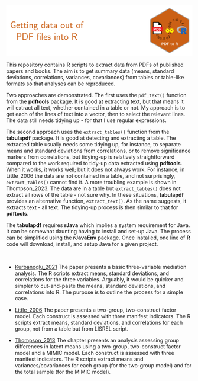 <img src = 'logo/Banner.svg' align = "center"/>  

This repository contains **R** scripts to extract data from PDFs of published papers and books. The aim is to get summary data (means, standard deviations, correlations, variances, covariances) from tables or table-like formats so that analyses can be reproduced. 

Two approaches are demonstrated. The first uses the `pdf_text()` function from the **pdftools** package. It is good at extracting text, but that means it will extract all text, whether contained in a table or not.  My approach is to get each of the lines of text into a vector, then to select the relevant lines. The data still needs tidying up - for that I use regular expressions. 

The second approach uses the `extract_tables()` function from the **tabulapdf** package. It is good at detecting and extracting a table. The extracted table usually needs some tidying up, for instance, to separate means and standard deviations from correlations, or to remove significance markers from correlations, but tidying-up is relatively straightforward compared to the work required to tidy-up data extracted using **pdftools**.  When it works, it works well; but it does not always work. For instance, in Little_2006 the data are not contained in a table, and not surprisingly, `extract_tables()` cannot find it. A more troubling example is shown in Thompson_2023. The data are in a table but `extract_tables()` does not extract all rows of the table - not sure why. In these situations, **tabulapdf** provides an alternative function, `extract_text()`. As the name suggests, it extracts text - all text. The tidying-up process is then similar to that for **pdftools**.

The **tabulapdf** requires **rJava** which implies a system requirement for Java. It can be somewhat daunting having to install and set-up Java. The process can be simplified using the **rJavaEnv** package. Once installed, one line of **R** code will download, install, and setup Java for a given project.

<br/>



- [Kurbanoglu_2021](https://github.com/smusp/Data_from_pdf/tree/main/Kurbanoglu_2021)
The paper presents a basic three-variable mediation analysis. The R scripts extract means, standard deviations, and correlations for the three variables. Arguably, it would be quicker and simpler to cut-and-paste the means, standard deviations, and correlations into R. The purpose is to outline the process for a simple case. 

- [Little_2006](https://github.com/smusp/Data_from_pdf/tree/main/Little_2006)
The paper presents a two-group, two-construct factor model. Each construct is assessed with three manifest indicators. The R scripts extract means, standard deviations, and correlations for each group, not from a table but from LISREL script. 

- [Thompson_2013](https://github.com/smusp/Data_from_pdf/tree/main/Thompson_2013)
The chapter presents an analysis assessing group differences in latent means using a two-group, two-construct factor model and a MIMIC model. Each construct is assessed with three manifest indicators. The R scripts extract means and variances/covariances for each group (for the two-group model) and for the total sample (for the MIMIC model).
